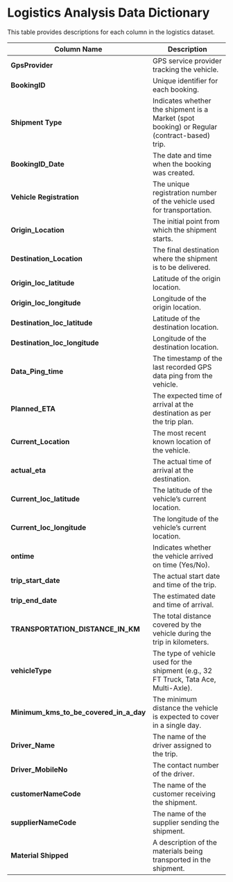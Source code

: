 # Logistics Analysis Data Dictionary

This table provides descriptions for each column in the logistics dataset.

| Column Name                                      | Description |
|--------------------------------------------------|-------------|
| **GpsProvider**                                  | GPS service provider tracking the vehicle. |
| **BookingID**                                    | Unique identifier for each booking. |
| **Shipment Type**                                | Indicates whether the shipment is a Market (spot booking) or Regular (contract-based) trip. |
| **BookingID_Date**                               | The date and time when the booking was created. |
| **Vehicle Registration**                         | The unique registration number of the vehicle used for transportation. |
| **Origin_Location**                              | The initial point from which the shipment starts. |
| **Destination_Location**                         | The final destination where the shipment is to be delivered. |
| **Origin_loc_latitude**                          | Latitude of the origin location. |
| **Origin_loc_longitude**                         | Longitude of the origin location. |
| **Destination_loc_latitude**                     | Latitude of the destination location. |
| **Destination_loc_longitude**                    | Longitude of the destination location. |
| **Data_Ping_time**                               | The timestamp of the last recorded GPS data ping from the vehicle. |
| **Planned_ETA**                                  | The expected time of arrival at the destination as per the trip plan. |
| **Current_Location**                             | The most recent known location of the vehicle. |
| **actual_eta**                                   | The actual time of arrival at the destination. |
| **Current_loc_latitude**                         | The latitude of the vehicle’s current location. |
| **Current_loc_longitude**                        | The longitude of the vehicle’s current location. |
| **ontime**                                       | Indicates whether the vehicle arrived on time (Yes/No). |
| **trip_start_date**                              | The actual start date and time of the trip. |
| **trip_end_date**                                | The estimated date and time of arrival. |
| **TRANSPORTATION_DISTANCE_IN_KM**               | The total distance covered by the vehicle during the trip in kilometers. |
| **vehicleType**                                  | The type of vehicle used for the shipment (e.g., 32 FT Truck, Tata Ace, Multi-Axle). |
| **Minimum_kms_to_be_covered_in_a_day**           | The minimum distance the vehicle is expected to cover in a single day. |
| **Driver_Name**                                  | The name of the driver assigned to the trip. |
| **Driver_MobileNo**                              | The contact number of the driver. |
| **customerNameCode**                             | The name of the customer receiving the shipment. |
| **supplierNameCode**                             | The name of the supplier sending the shipment. |
| **Material Shipped**                             | A description of the materials being transported in the shipment. |

